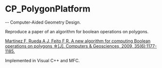 # CP_PolygonPlatform
--
Computer-Aided Geometry Design.

Reproduce a paper of an algorithm for boolean operations on  polygons.<br>

[Martínez F, Rueda A J, Feito F R. A new algorithm for computing Boolean operations on polygons ☆[J]. Computers & Geosciences, 2009, 35(6):1177-1185.](https://www.sciencedirect.com/science/article/pii/S0098300408002793)

Implemented in Visual C++ and MFC.<br>